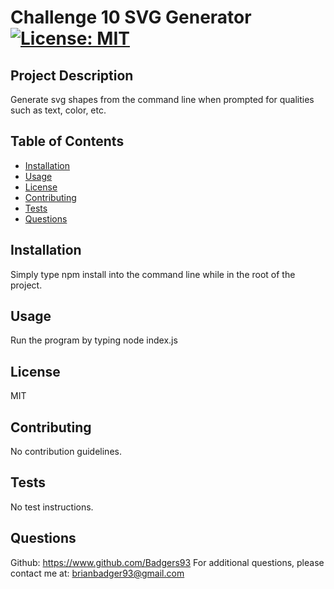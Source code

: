 
# Challenge 10 SVG Generator [![License: MIT](https://img.shields.io/badge/License-MIT-yellow.svg)](https://opensource.org/licenses/MIT)

## Project Description
Generate svg shapes from the command line when prompted for qualities such as text, color, etc.

## Table of Contents
 - [Installation](#installation)
 - [Usage](#usage)
 - [License](#license)
 - [Contributing](#contributing)
 - [Tests](#tests)
 - [Questions](#questions)

## Installation
Simply type npm install into the command line while in the root of the project.

## Usage 
Run the program by typing node index.js

## License
MIT

## Contributing
No contribution guidelines.

## Tests
No test instructions.

## Questions
Github: https://www.github.com/Badgers93
For additional questions, please contact me at: brianbadger93@gmail.com
